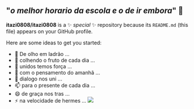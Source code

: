 ## "*o melhor horario da escola e o de ir embora*" 🍷


**itazi0808/itazi0808** is a ✨ _special_ ✨ repository because its `README.md` (this file) appears on your GitHub profile.

Here are some ideas to get you started:

- 🔭 De olho em ladrão ...
- 🌱 colhendo o fruto de cada dia ...
- 👯  unidos temos força ...
- 🤔  com o pensamento do amanhã ...
- 💬 dialogo nos uni ...
- 📫 para o presente de cada dia ...
- 😄 de graça nos tras ...
- ⚡ na velocidade de hermes ...
![](https://media1.tenor.com/m/CuTpSha7EkwAAAAC/god-of-war-gow.gif)

  
